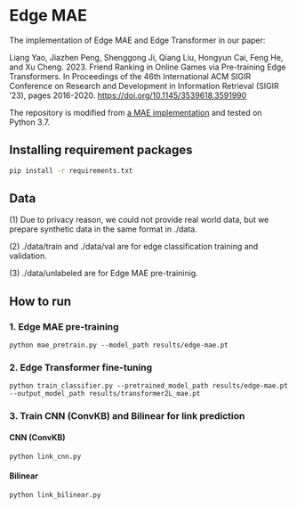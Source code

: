 # Edge MAE

The implementation of Edge MAE and Edge Transformer in our paper: 

Liang Yao, Jiazhen Peng, Shenggong Ji, Qiang Liu, Hongyun Cai, Feng He,
and Xu Cheng. 2023. Friend Ranking in Online Games via Pre-training
Edge Transformers. In Proceedings of the 46th International ACM SIGIR
Conference on Research and Development in Information Retrieval (SIGIR
’23), pages 2016-2020.
https://doi.org/10.1145/3539618.3591990

The repository is modified from [a MAE implementation](https://github.com/IcarusWizard/MAE) and tested on Python 3.7.


## Installing requirement packages

```bash
pip install -r requirements.txt
```

## Data

(1) Due to privacy reason, we could not provide real world data, but we prepare synthetic data in the same format in ./data.

(2) ./data/train and ./data/val are for edge classification training and validation.

(3) ./data/unlabeled are for Edge MAE pre-traininig.

## How to run
 
### 1. Edge MAE pre-training


```shell
python mae_pretrain.py --model_path results/edge-mae.pt
```


### 2. Edge Transformer fine-tuning

```shell
python train_classifier.py --pretrained_model_path results/edge-mae.pt --output_model_path results/transformer2L_mae.pt
```

### 3. Train CNN (ConvKB) and Bilinear for link prediction


#### CNN (ConvKB)

```shell
python link_cnn.py
```

#### Bilinear

```shell
python link_bilinear.py
```
